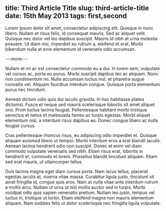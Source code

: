 title:  Third Article Title
slug:   third-article-title
date:   15th May 2013
tags:   first,second
---------------------------
Lorem ipsum dolor sit amet, consectetur adipiscing elit. Quisque in nunc libero. Nullam et risus felis, id consequat mauris. Sed ac aliquet velit. Quisque nec dolor vel leo dapibus suscipit. Mauris id nibh at urna molestie posuere. Ut diam nisl, imperdiet eu rutrum a, eleifend et erat. Morbi bibendum nulla at eros elementum id venenatis odio accumsan.

---more---

Nullam et mi ac est consectetur commodo eu a dui. In lorem sem, vulputate vel cursus ac, porta eu purus. Morbi suscipit dapibus leo ac aliquam. Nunc non condimentum mi. Nulla accumsan luctus nisl, et pharetra augue convallis vel. Aliquam faucibus interdum congue. Quisque porta elementum purus nec tincidunt.

Aenean dictum odio quis dui iaculis gravida. In hac habitasse platea dictumst. Fusce et neque sed mauris scelerisque lobortis sit amet aliquet orci. Proin luctus lacinia feugiat. Pellentesque habitant morbi tristique senectus et netus et malesuada fames ac turpis egestas. Morbi aliquet elementum nisi, a interdum risus dapibus eu. Donec congue libero ac nulla feugiat cursus.

Cras pellentesque rhoncus risus, eu adipiscing odio imperdiet et. Quisque aliquam euismod libero ut tempor. Morbi interdum eros a erat blandit iaculis. Aenean lacinia hendrerit odio non suscipit. Donec at enim vel diam commodo vulputate venenatis sed nibh. Etiam risus erat, lobortis in hendrerit et, commodo et lorem. Phasellus blandit tincidunt aliquam. Etiam sed erat mauris, ut ullamcorper tellus.

Duis lacinia magna eget diam cursus porta. Nam lacus tellus, placerat egestas iaculis at, viverra vitae massa. Curabitur ligula justo, tincidunt sit amet fringilla id, congue quis eros. Nam at nulla vitae ante interdum rutrum a mollis arcu. Nullam ut urna ut nisl mollis auctor sed in turpis. Morbi volutpat odio quis sapien venenatis pretium. Nullam leo justo, tempus vel luctus in, tristique ut tortor. Etiam eleifend magna non mauris elementum aliquam. Nam sodales felis ut dolor scelerisque nec fringilla ligula vulputate.
